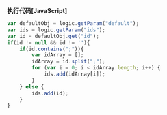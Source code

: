 <p class="panel-title"><b>执行代码[JavaScript]</b></p>

```javascript
var defaultObj = logic.getParam("default");
var ids = logic.getParam("ids");
var id = defaultObj.get("id");
if(id != null && id != ''){
    if(id.contains(";")){
        var idArray = [];
        idArray = id.split(";");
        for (var i = 0; i < idArray.length; i++) {
            ids.add(idArray[i]);
        }
    } else {
        ids.add(id);
    }
}
```
